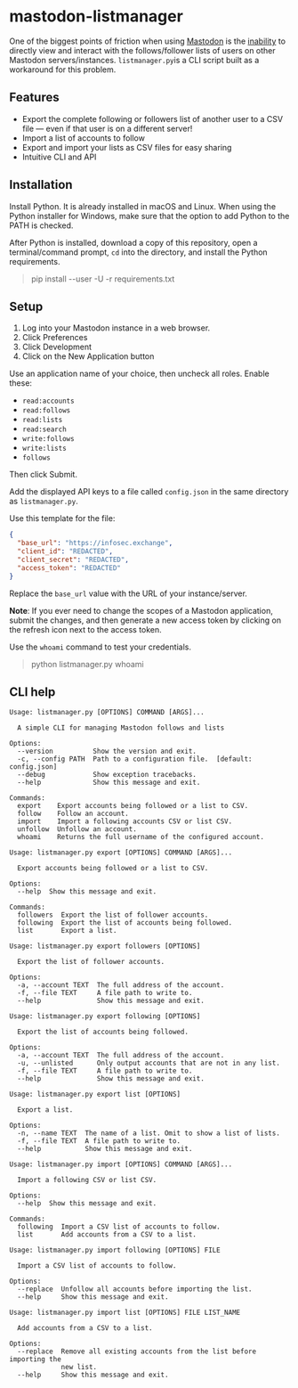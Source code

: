 # mastodon-listmanager

One of the biggest points of friction when using [Mastodon][1] is the
[inability][2] to directly view and interact with the follows/follower lists of
users on other Mastodon servers/instances. `listmanager.py`is a CLI
script built as a workaround for this problem.

## Features

- Export the complete following or followers list of another user to a CSV
  file — even if that user is on a different server!
- Import a list of accounts to follow
- Export and import your lists as CSV files for easy sharing
- Intuitive CLI and API

## Installation

Install Python. It is already installed in macOS and Linux. When using the
Python installer for Windows, make sure that the option to add Python to the
PATH is checked.

After Python is installed, download a copy of this repository, open a
terminal/command prompt, `cd` into the directory, and install the Python
requirements.

> pip install --user -U -r requirements.txt

## Setup

1. Log into your Mastodon instance in a web browser.
2. Click Preferences
3. Click Development
4. Click on the New Application button

Use an application name of your choice, then uncheck all roles. Enable these:

- `read:accounts`
- `read:follows`
- `read:lists`
- `read:search`
- `write:follows`
- `write:lists`
- `follows`

Then click Submit.

Add the displayed API keys to a file called `config.json` in the same
directory as `listmanager.py`.

Use this template for the file:

```json
{
  "base_url": "https://infosec.exchange",
  "client_id": "REDACTED",
  "client_secret": "REDACTED",
  "access_token": "REDACTED"
}
```

Replace the `base_url` value with the URL of your instance/server.

**Note**: If you ever need to change the scopes of a Mastodon application, submit
the changes, and then generate a new access token by clicking on the
refresh icon next to the access token.

Use the `whoami` command to test your credentials.

> python listmanager.py whoami

## CLI help

```text
Usage: listmanager.py [OPTIONS] COMMAND [ARGS]...

  A simple CLI for managing Mastodon follows and lists

Options:
  --version          Show the version and exit.
  -c, --config PATH  Path to a configuration file.  [default: config.json]
  --debug            Show exception tracebacks.
  --help             Show this message and exit.

Commands:
  export    Export accounts being followed or a list to CSV.
  follow    Follow an account.
  import    Import a following accounts CSV or list CSV.
  unfollow  Unfollow an account.
  whoami    Returns the full username of the configured account.
```

```text
Usage: listmanager.py export [OPTIONS] COMMAND [ARGS]...

  Export accounts being followed or a list to CSV.

Options:
  --help  Show this message and exit.

Commands:
  followers  Export the list of follower accounts.
  following  Export the list of accounts being followed.
  list       Export a list.
```

```text
Usage: listmanager.py export followers [OPTIONS]

  Export the list of follower accounts.

Options:
  -a, --account TEXT  The full address of the account.
  -f, --file TEXT     A file path to write to.
  --help              Show this message and exit.
```

```text
Usage: listmanager.py export following [OPTIONS]

  Export the list of accounts being followed.

Options:
  -a, --account TEXT  The full address of the account.
  -u, --unlisted      Only output accounts that are not in any list.
  -f, --file TEXT     A file path to write to.
  --help              Show this message and exit.
```

```text
Usage: listmanager.py export list [OPTIONS]

  Export a list.

Options:
  -n, --name TEXT  The name of a list. Omit to show a list of lists.
  -f, --file TEXT  A file path to write to.
  --help           Show this message and exit.
```

```text
Usage: listmanager.py import [OPTIONS] COMMAND [ARGS]...

  Import a following CSV or list CSV.

Options:
  --help  Show this message and exit.

Commands:
  following  Import a CSV list of accounts to follow.
  list       Add accounts from a CSV to a list.
```

```text
Usage: listmanager.py import following [OPTIONS] FILE

  Import a CSV list of accounts to follow.

Options:
  --replace  Unfollow all accounts before importing the list.
  --help     Show this message and exit.
```

```text
Usage: listmanager.py import list [OPTIONS] FILE LIST_NAME

  Add accounts from a CSV to a list.

Options:
  --replace  Remove all existing accounts from the list before importing the
             new list.
  --help     Show this message and exit.
```

[1]: https://github.com/mastodon/mastodon
[2]: https://github.com/mastodon/mastodon/issues/19880
